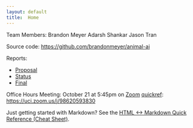 ```yaml
---
layout: default
title:  Home
---
```


Team Members:
Brandon Meyer
Adarsh Shankar
Jason Tran

Source code: https://github.com/brandonmeyer/animal-ai

Reports:

- [Proposal](proposal.html)
- [Status](status.html)
- [Final](final.html)

Office Hours Meeting: October 21 at 5:45pm on [Zoom][quickref]
[quickref]: https://uci.zoom.us/j/98620593830

Just getting started with Markdown?
See the [HTML <-> Markdown Quick Reference (Cheat Sheet)][quickref].

[quickref]: https://github.com/mundimark/quickrefs/blob/master/HTML.md
